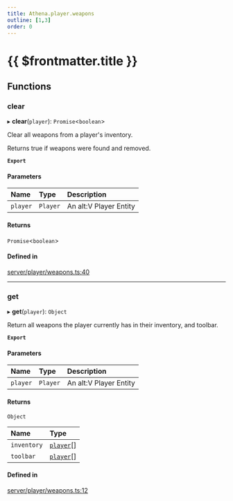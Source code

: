```yaml
---
title: Athena.player.weapons
outline: [1,3]
order: 0
---
```


# {{ $frontmatter.title }}


## Functions

### clear

▸ **clear**(`player`): `Promise`<`boolean`\>

Clear all weapons from a player's inventory.

Returns true if weapons were found and removed.

**`Export`**

#### Parameters

| Name | Type | Description |
| :------ | :------ | :------ |
| `player` | `Player` | An alt:V Player Entity |

#### Returns

`Promise`<`boolean`\>

#### Defined in

[server/player/weapons.ts:40](https://github.com/Stuyk/altv-athena/blob/9c488f0/src/core/server/player/weapons.ts#L40)

___

### get

▸ **get**(`player`): `Object`

Return all weapons the player currently has in their inventory, and toolbar.

**`Export`**

#### Parameters

| Name | Type | Description |
| :------ | :------ | :------ |
| `player` | `Player` | An alt:V Player Entity |

#### Returns

`Object`

| Name | Type |
| :------ | :------ |
| `inventory` | [`player`](server_config.md#player)[] |
| `toolbar` | [`player`](server_config.md#player)[] |

#### Defined in

[server/player/weapons.ts:12](https://github.com/Stuyk/altv-athena/blob/9c488f0/src/core/server/player/weapons.ts#L12)
